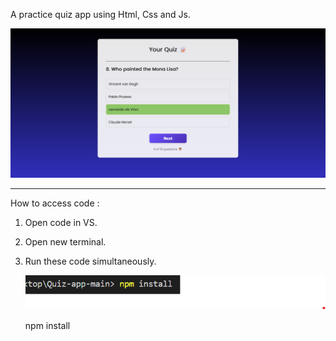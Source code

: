 A practice quiz app using Html, Css and Js.

![](pro.png)

------------------------------------------------------------------------------------------

How to access code :

1. Open code in VS.

2. Open new terminal.

3. Run these code simultaneously.
   
   ![](images_readme/ki.png)
   
   npm install

   
